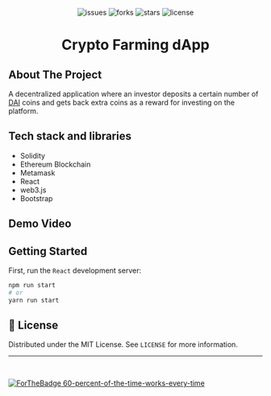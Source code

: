 <p align="center">
  <img alt="issues" src="https://img.shields.io/github/issues/niiischall/crypto-farming"/>
  <img alt="forks" src="https://img.shields.io/github/forks/niiischall/crypto-farming" />
  <img alt="stars" src="https://img.shields.io/github/stars/niiischall/crypto-farming" />
  <img alt="license" src="https://img.shields.io/github/license/niiischall/crypto-farming" />
</p>

<p align="center">
  <h1 align="center">Crypto Farming dApp</h1>
</p>

## About The Project
A decentralized application where an investor deposits a certain number of [DAI](https://makerdao.com/en/) coins and gets back extra coins as a reward for investing on the platform.

## Tech stack and libraries
 - Solidity
 - Ethereum Blockchain
 - Metamask
 - React
 - web3.js
 - Bootstrap

## Demo Video



## Getting Started
First, run the `React` development server:
```bash
npm run start
# or
yarn run start
```


## 📝 License
Distributed under the MIT License. See `LICENSE` for more information.

---

<br />

[![ForTheBadge 60-percent-of-the-time-works-every-time](https://forthebadge.com/images/badges/60-percent-of-the-time-works-every-time.svg)](https://github.com/niiischall/crypto-farming)
